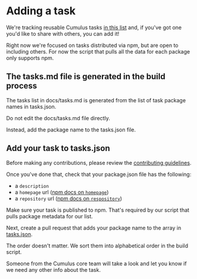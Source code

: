 # Adding a task

We're tracking reusable Cumulus tasks [in this list]() and, if you've got one you'd like to share with others, you can add it!

Right now we're focused on tasks distributed via npm, but are open to including others. For now the script that pulls all the data for each package only supports npm.

## The tasks.md file is generated in the build process
The tasks list in docs/tasks.md is generated from the list of task package names in tasks.json.

Do not edit the docs/tasks.md file directly.

Instead, add the package name to the tasks.json file.

## Add your task to tasks.json

Before making any contributions, please review the [contributing guidelines](https://github.com/cumulus-nasa/cumulus-nasa.github.io/blob/develop/CONTRIBUTING.md).

Once you've done that, check that your package.json file has the following:

- a `description`
- a `homepage` url ([npm docs on `homepage`](https://docs.npmjs.com/files/package.json#homepage))
- a `repository` url ([npm docs on `respository`](https://docs.npmjs.com/files/package.json#repository))

Make sure your task is published to npm. That's required by our script that pulls package metadata for our list.

Next, create a pull request that adds your package name to the array in [tasks.json](https://github.com/cumulus-nasa/cumulus-nasa.github.io/blob/develop/tasks.json).

The order doesn't matter. We sort them into alphabetical order in the build script.

Someone from the Cumulus core team will take a look and let you know if we need any other info about the task.
